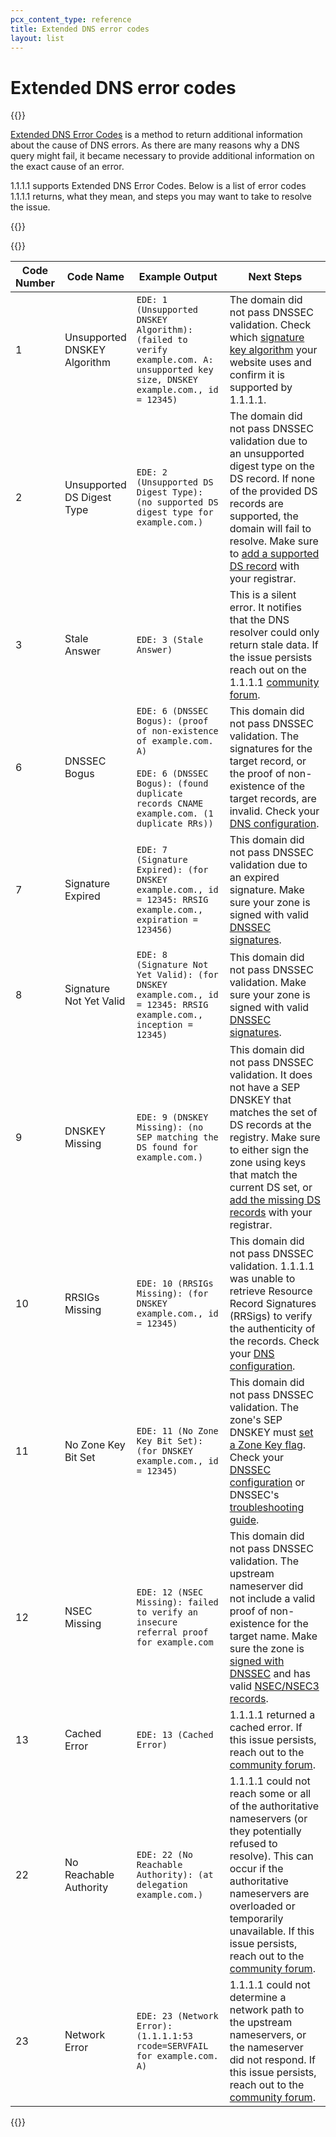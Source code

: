 ```yaml
---
pcx_content_type: reference
title: Extended DNS error codes
layout: list
---
```


# Extended DNS error codes

{{<content-column>}}

[Extended DNS Error Codes](https://www.rfc-editor.org/rfc/rfc8914.html) is a method to return additional information about the cause of DNS errors. As there are many reasons why a DNS query might fail, it became necessary to provide additional information on the exact cause of an error.

1.1.1.1 supports Extended DNS Error Codes. Below is a list of error codes 1.1.1.1 returns, what they mean, and steps you may want to take to resolve the issue.

{{</content-column>}}

{{<table-wrap>}}

<table>
    <thead>
        <tr>
            <th style="width:5%">Code Number</th>
            <th style="width:20%">Code Name</th>
            <th style="width:35%">Example Output</th>
            <th style="width:40%">Next Steps</th>
        </tr>
    </thead>
    <tbody>
        <tr>
            <td>1</td>
            <td><p>Unsupported DNSKEY Algorithm</p></td>
            <td><code>EDE: 1 (Unsupported DNSKEY Algorithm): (failed to verify example.com. A: unsupported key size, DNSKEY example.com., id = 12345)</code></td>
            <td>The domain did not pass DNSSEC validation. Check which <a href="/1.1.1.1/encryption/dnskey/">signature key algorithm</a> your website uses and confirm it is supported by 1.1.1.1.</td>
        </tr>
        <tr>
            <td>2</td>
            <td>Unsupported DS Digest Type</td>
            <td><code>EDE: 2 (Unsupported DS Digest Type): (no supported DS digest type for example.com.)</code></td>
            <td>The domain did not pass DNSSEC validation due to an unsupported digest type on the DS record. If none of the provided DS records are supported, the domain will fail to resolve. Make sure to <a href="/dns/additional-options/dnssec/">add a supported DS record</a> with your registrar.</td>
        </tr>
        <tr>
            <td>3</td>
            <td>Stale Answer</td>
            <td><code>EDE: 3 (Stale Answer)</code></td>
            <td>This is a silent error. It notifies that the DNS resolver could only return stale data. If the issue persists reach out on the 1.1.1.1 <a href="https://community.cloudflare.com/c/reliability/dns-1111/47">community forum</a>.</td>
        </tr>
        <tr>
            <td>6</td>
            <td>DNSSEC Bogus</td>
            <td>
                <code>EDE: 6 (DNSSEC Bogus): (proof of non-existence of example.com. A)</code>
                <br/><br/>
                <code>EDE: 6 (DNSSEC Bogus): (found duplicate records CNAME example.com. (1 duplicate RRs))</code>
            </td>
            <td>This domain did not pass DNSSEC validation. The signatures for the target record, or the proof of non-existence of the target records, are invalid. Check your <a href="/dns/">DNS configuration</a>.</td>
        </tr>
        <tr>
            <td>7</td>
            <td>Signature Expired</td>
            <td><code>EDE: 7 (Signature Expired): (for DNSKEY example.com., id = 12345: RRSIG example.com., expiration = 123456)</code></td>
            <td>This domain did not pass DNSSEC validation due to an expired signature. Make sure your zone is signed with valid <a href="https://support.cloudflare.com/hc/articles/360021111972">DNSSEC signatures</a>.</td>
        </tr>
        <tr>
            <td>8</td>
            <td>Signature Not Yet Valid</td>
            <td><code>EDE: 8 (Signature Not Yet Valid): (for DNSKEY example.com., id = 12345: RRSIG example.com., inception = 12345)</code></td>
            <td>This domain did not pass DNSSEC validation. Make sure your zone is signed with valid <a href="https://support.cloudflare.com/hc/articles/360021111972">DNSSEC signatures</a>.</td>
        </tr>
        <tr>
            <td>9</td>
            <td>DNSKEY Missing</td>
            <td><code>EDE: 9 (DNSKEY Missing): (no SEP matching the DS found for example.com.)</code></td>
            <td>This domain did not pass DNSSEC validation. It does not have a SEP DNSKEY that matches the set of DS records at the registry. Make sure to either sign the zone using keys that match the current DS set, or <a href="/dns/additional-options/dnssec/">add the missing DS records</a> with your registrar.</td>
        </tr>
        <tr>
            <td>10</td>
            <td>RRSIGs Missing</td>
            <td><code>EDE: 10 (RRSIGs Missing): (for DNSKEY example.com., id = 12345)</code></td>
            <td>This domain did not pass DNSSEC validation. 1.1.1.1 was unable to retrieve Resource Record Signatures (RRSigs) to verify the authenticity of the records. Check your <a href="/dns/">DNS configuration</a>.</td>
        </tr>
        <tr>
            <td>11</td>
            <td>No Zone Key Bit Set</td>
            <td><code>EDE: 11 (No Zone Key Bit Set): (for DNSKEY example.com., id = 12345)</code></td>
            <td>This domain did not pass DNSSEC validation. The zone's SEP DNSKEY must <a href="https://datatracker.ietf.org/doc/html/rfc4035#section-5.3.1">set a Zone Key flag</a>. Check your <a href="/dns/additional-options/dnssec/">DNSSEC configuration</a> or DNSSEC's <a href="https://support.cloudflare.com/hc/articles/360021111972">troubleshooting guide</a>.</td>
        </tr>
        <tr>
            <td>12</td>
            <td>NSEC Missing</td>
            <td><code>EDE: 12 (NSEC Missing): failed to verify an insecure referral proof for example.com</code></td>
            <td>This domain did not pass DNSSEC validation. The upstream nameserver did not include a valid proof of non-existence for the target name. Make sure the zone is <a href="https://support.cloudflare.com/hc/articles/360021111972">signed with DNSSEC</a> and has valid <a href="https://www.cloudflare.com/dns/dnssec/dnssec-complexities-and-considerations/">NSEC/NSEC3 records</a>.</td>
        </tr>
        <tr>
            <td>13</td>
            <td>Cached Error</td>
            <td><code>EDE: 13 (Cached Error)</code></td>
            <td>1.1.1.1 returned a cached error. If this issue persists, reach out to the <a href="https://community.cloudflare.com/c/reliability/dns-1111/47">community forum</a>.</td>
        </tr>
        <tr>
            <td>22</td>
            <td>No Reachable Authority</td>
            <td><code>EDE: 22 (No Reachable Authority): (at delegation example.com.)</code></td>
            <td>1.1.1.1 could not reach some or all of the authoritative nameservers (or they potentially refused to resolve). This can occur if the authoritative nameservers are overloaded or temporarily unavailable. If this issue persists, reach out to the <a href="https://community.cloudflare.com/c/reliability/dns-1111/47">community forum</a>.</td>
        </tr>
        <tr>
            <td>23</td>
            <td>Network Error</td>
            <td><code>EDE: 23 (Network Error): (1.1.1.1:53 rcode=SERVFAIL for example.com. A)</code></td>
            <td>1.1.1.1 could not determine a network path to the upstream nameservers, or the nameserver did not respond. If this issue persists, reach out to the <a href="https://community.cloudflare.com/c/reliability/dns-1111/47">community forum</a>.</td>
        </tr>
    </tbody>
</table>

{{</table-wrap>}}
